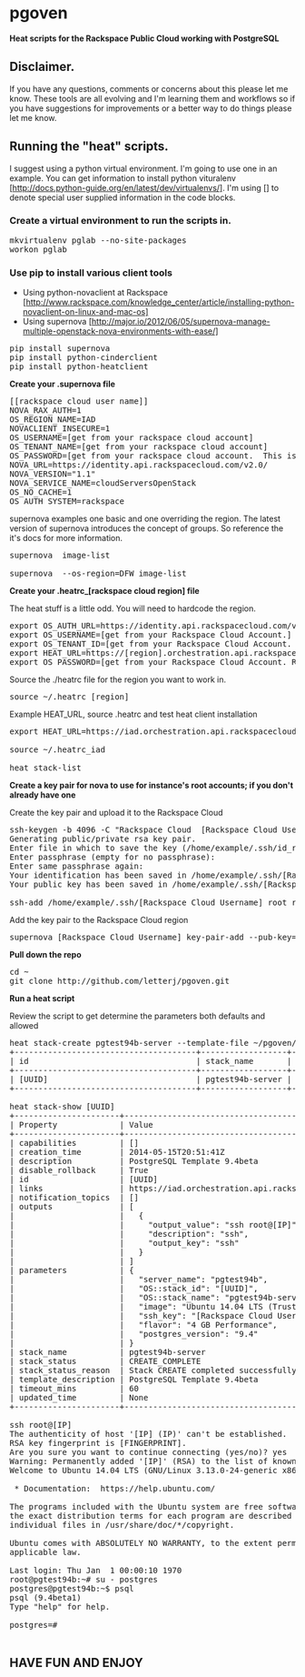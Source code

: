 pgoven
======

**Heat scripts for the Rackspace Public Cloud working with PostgreSQL**

## Disclaimer.
If you have any questions, comments or concerns about this please let me know. These tools are all evolving and I'm learning them and workflows so if you have suggestions for improvements or a better way to do things please let me know.


## Running the "heat" scripts.

I suggest using a python virtual environment. I'm going to use one in an example.  You can get information to install python vituralenv [http://docs.python-guide.org/en/latest/dev/virtualenvs/]. I'm using [] to denote special user supplied information in the code blocks.


### Create a virtual environment to run the scripts in.

<pre>
mkvirtualenv pglab --no-site-packages
workon pglab
</pre>

### Use pip to install various client tools

 * Using python-novaclient at Rackspace [http://www.rackspace.com/knowledge_center/article/installing-python-novaclient-on-linux-and-mac-os]
 * Using supernova [http://major.io/2012/06/05/supernova-manage-multiple-openstack-nova-environments-with-ease/]

<pre>
pip install supernova
pip install python-cinderclient
pip install python-heatclient
</pre>

**Create your .supernova file**

<pre>
[[rackspace cloud user name]]
NOVA_RAX_AUTH=1
OS_REGION_NAME=IAD
NOVACLIENT_INSECURE=1
OS_USERNAME=[get from your rackspace cloud account]
OS_TENANT_NAME=[get from your rackspace cloud account]
OS_PASSWORD=[get from your rackspace cloud account.  This is really your API-KEY]
NOVA_URL=https://identity.api.rackspacecloud.com/v2.0/
NOVA_VERSION="1.1"
NOVA_SERVICE_NAME=cloudServersOpenStack
OS_NO_CACHE=1
OS_AUTH_SYSTEM=rackspace
</pre>

supernova examples one basic and one overriding the region.  The latest version of supernova introduces the concept of groups. So reference the it's docs for more information.

<pre>
supernova <rackspace cloud user name> image-list

supernova <rackspace cloud user name> --os-region=DFW image-list
</pre>

**Create your .heatrc_[rackspace cloud region] file**

The heat stuff is a little odd.  You will need to hardcode the region.

<pre>
export OS_AUTH_URL=https://identity.api.rackspacecloud.com/v2.0/
export OS_USERNAME=[get from your Rackspace Cloud Account.]
export OS_TENANT_ID=[get from your Rackspace Cloud Account. Same as OS_TENANT_NAME used above.]
export HEAT_URL=https://[region].orchestration.api.rackspacecloud.com/v1/${OS_TENANT_ID}  
export OS_PASSWORD=[get from your Rackspace Cloud Account. Really the account password.]
</pre>

Source the ./heatrc file for the region you want to work in.
<pre>
source ~/.heatrc_[region]
</pre>

Example HEAT_URL, source .heatrc and test heat client installation

<pre>
export HEAT_URL=https://iad.orchestration.api.rackspacecloud.com/v1/${OS_TENANT_ID}

source ~/.heatrc_iad

heat stack-list
</pre>

**Create a key pair for nova to use for instance's root accounts; if you don't already have one**

Create the key pair and upload it to the Rackspace Cloud

<pre>
ssh-keygen -b 4096 -C "Rackspace Cloud  [Rackspace Cloud UserName] root key"
Generating public/private rsa key pair.
Enter file in which to save the key (/home/example/.ssh/id_rsa): /home/example/.ssh/[Rackspace Cloud Username]_root_rsa
Enter passphrase (empty for no passphrase):
Enter same passphrase again:
Your identification has been saved in /home/example/.ssh/[Rackspace Cloud Username]_root_rsa.
Your public key has been saved in /home/example/.ssh/[Rackspace Cloud Username]_root_rsa.pub.

ssh-add /home/example/.ssh/[Rackspace Cloud Username]_root_rsa
</pre>

Add the key pair to the Rackspace Cloud region

<pre>
supernova [Rackspace Cloud Username] key-pair-add --pub-key=/home/example/.ssh/[Rackspace Cloud Username]_root_rsa.pub [Rackspace Cloud Username]_root_rsa
</pre>

**Pull down the repo**

<pre>
cd ~
git clone http://github.com/letterj/pgoven.git
</pre>

**Run a heat script**

Review the script to get determine the parameters both defaults and allowed

<pre>
heat stack-create pgtest94b-server --template-file ~/pgoven/database/postgresql-9.4beta.yaml -P "server_name=pgtest94b;ssh_key=[Rackspace Cloud Username]_root_rsa"
+--------------------------------------+------------------+--------------------+----------------------+
| id                                   | stack_name       | stack_status       | creation_time        |
+--------------------------------------+------------------+--------------------+----------------------+
| [UUID]                               | pgtest94b-server | CREATE_IN_PROGRESS | 2014-05-15T20:51:41Z |
+--------------------------------------+------------------+--------------------+----------------------+

heat stack-show [UUID]
+----------------------+-------------------------------------------------------------------------------------------------------------------------+
| Property             | Value                                                                                                                   |
+----------------------+-------------------------------------------------------------------------------------------------------------------------+
| capabilities         | []                                                                                                                      |
| creation_time        | 2014-05-15T20:51:41Z                                                                                                    |
| description          | PostgreSQL Template 9.4beta                                                                                             |
| disable_rollback     | True                                                                                                                    |
| id                   | [UUID]                                                                                    |
| links                | https://iad.orchestration.api.rackspacecloud.com/v1/[tenant]/stacks/pgtest94b-server/1ded29a0-4519-400b-b165-0ff50ab374df |
| notification_topics  | []                                                                                                                      |
| outputs              | [                                                                                                                       |
|                      |   {                                                                                                                     |
|                      |     "output_value": "ssh root@[IP]",                                                                         |
|                      |     "description": "ssh",                                                                                               |
|                      |     "output_key": "ssh"                                                                                                 |
|                      |   }                                                                                                                     |
|                      | ]                                                                                                                       |
| parameters           | {                                                                                                                       |
|                      |   "server_name": "pgtest94b",                                                                                           |
|                      |   "OS::stack_id": "[UUID]",                                                               |
|                      |   "OS::stack_name": "pgtest94b-server",                                                                                 |
|                      |   "image": "Ubuntu 14.04 LTS (Trusty Tahr) (PVHVM)",                                                                    |
|                      |   "ssh_key": "[Rackspace Cloud Username]",                                                                                          |
|                      |   "flavor": "4 GB Performance",                                                                                         |
|                      |   "postgres_version": "9.4"                                                                                             |
|                      | }                                                                                                                       |
| stack_name           | pgtest94b-server                                                                                                        |
| stack_status         | CREATE_COMPLETE                                                                                                         |
| stack_status_reason  | Stack CREATE completed successfully                                                                                     |
| template_description | PostgreSQL Template 9.4beta                                                                                             |
| timeout_mins         | 60                                                                                                                      |
| updated_time         | None                                                                                                                    |
+----------------------+-------------------------------------------------------------------------------------------------------------------------+

ssh root@[IP]
The authenticity of host '[IP] (IP)' can't be established.
RSA key fingerprint is [FINGERPRINT].
Are you sure you want to continue connecting (yes/no)? yes
Warning: Permanently added '[IP]' (RSA) to the list of known hosts.
Welcome to Ubuntu 14.04 LTS (GNU/Linux 3.13.0-24-generic x86_64)

 * Documentation:  https://help.ubuntu.com/

The programs included with the Ubuntu system are free software;
the exact distribution terms for each program are described in the
individual files in /usr/share/doc/*/copyright.

Ubuntu comes with ABSOLUTELY NO WARRANTY, to the extent permitted by
applicable law.

Last login: Thu Jan  1 00:00:10 1970
root@pgtest94b:~# su - postgres
postgres@pgtest94b:~$ psql
psql (9.4beta1)
Type "help" for help.

postgres=#

</pre>


##  HAVE FUN AND ENJOY
